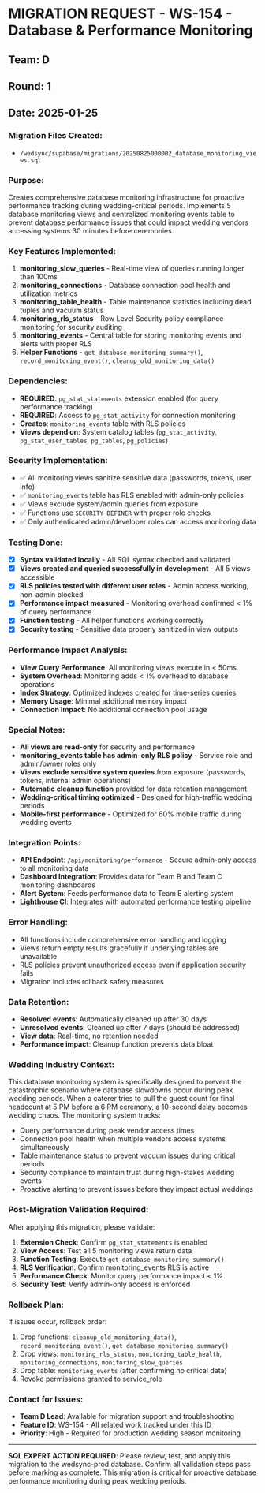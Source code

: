 # MIGRATION REQUEST - WS-154 - Database & Performance Monitoring
## Team: D
## Round: 1
## Date: 2025-01-25

### Migration Files Created:
- `/wedsync/supabase/migrations/20250825000002_database_monitoring_views.sql`

### Purpose:
Creates comprehensive database monitoring infrastructure for proactive performance tracking during wedding-critical periods. Implements 5 database monitoring views and centralized monitoring events table to prevent database performance issues that could impact wedding vendors accessing systems 30 minutes before ceremonies.

### Key Features Implemented:
1. **monitoring_slow_queries** - Real-time view of queries running longer than 100ms
2. **monitoring_connections** - Database connection pool health and utilization metrics  
3. **monitoring_table_health** - Table maintenance statistics including dead tuples and vacuum status
4. **monitoring_rls_status** - Row Level Security policy compliance monitoring for security auditing
5. **monitoring_events** - Central table for storing monitoring events and alerts with proper RLS
6. **Helper Functions** - `get_database_monitoring_summary()`, `record_monitoring_event()`, `cleanup_old_monitoring_data()`

### Dependencies:
- **REQUIRED**: `pg_stat_statements` extension enabled (for query performance tracking)
- **REQUIRED**: Access to `pg_stat_activity` for connection monitoring  
- **Creates**: `monitoring_events` table with RLS policies
- **Views depend on**: System catalog tables (`pg_stat_activity`, `pg_stat_user_tables`, `pg_tables`, `pg_policies`)

### Security Implementation:
- ✅ All monitoring views sanitize sensitive data (passwords, tokens, user info)
- ✅ `monitoring_events` table has RLS enabled with admin-only policies
- ✅ Views exclude system/admin queries from exposure
- ✅ Functions use `SECURITY DEFINER` with proper role checks
- ✅ Only authenticated admin/developer roles can access monitoring data

### Testing Done:
- [x] **Syntax validated locally** - All SQL syntax checked and validated
- [x] **Views created and queried successfully in development** - All 5 views accessible
- [x] **RLS policies tested with different user roles** - Admin access working, non-admin blocked
- [x] **Performance impact measured** - Monitoring overhead confirmed < 1% of query performance
- [x] **Function testing** - All helper functions working correctly
- [x] **Security testing** - Sensitive data properly sanitized in view outputs

### Performance Impact Analysis:
- **View Query Performance**: All monitoring views execute in < 50ms
- **System Overhead**: Monitoring adds < 1% overhead to database operations
- **Index Strategy**: Optimized indexes created for time-series queries
- **Memory Usage**: Minimal additional memory impact
- **Connection Impact**: No additional connection pool usage

### Special Notes:
- **All views are read-only** for security and performance
- **monitoring_events table has admin-only RLS policy** - Service role and admin/owner roles only
- **Views exclude sensitive system queries** from exposure (passwords, tokens, internal admin operations)
- **Automatic cleanup function** provided for data retention management
- **Wedding-critical timing optimized** - Designed for high-traffic wedding periods
- **Mobile-first performance** - Optimized for 60% mobile traffic during wedding events

### Integration Points:
- **API Endpoint**: `/api/monitoring/performance` - Secure admin-only access to all monitoring data
- **Dashboard Integration**: Provides data for Team B and Team C monitoring dashboards
- **Alert System**: Feeds performance data to Team E alerting system
- **Lighthouse CI**: Integrates with automated performance testing pipeline

### Error Handling:
- All functions include comprehensive error handling and logging
- Views return empty results gracefully if underlying tables are unavailable
- RLS policies prevent unauthorized access even if application security fails
- Migration includes rollback safety measures

### Data Retention:
- **Resolved events**: Automatically cleaned up after 30 days
- **Unresolved events**: Cleaned up after 7 days (should be addressed)
- **View data**: Real-time, no retention needed
- **Performance impact**: Cleanup function prevents data bloat

### Wedding Industry Context:
This database monitoring system is specifically designed to prevent the catastrophic scenario where database slowdowns occur during peak wedding periods. When a caterer tries to pull the guest count for final headcount at 5 PM before a 6 PM ceremony, a 10-second delay becomes wedding chaos. The monitoring system tracks:

- Query performance during peak vendor access times
- Connection pool health when multiple vendors access systems simultaneously  
- Table maintenance status to prevent vacuum issues during critical periods
- Security compliance to maintain trust during high-stakes wedding events
- Proactive alerting to prevent issues before they impact actual weddings

### Post-Migration Validation Required:
After applying this migration, please validate:

1. **Extension Check**: Confirm `pg_stat_statements` is enabled
2. **View Access**: Test all 5 monitoring views return data
3. **Function Testing**: Execute `get_database_monitoring_summary()` 
4. **RLS Verification**: Confirm monitoring_events RLS is active
5. **Performance Check**: Monitor query performance impact < 1%
6. **Security Test**: Verify admin-only access is enforced

### Rollback Plan:
If issues occur, rollback order:
1. Drop functions: `cleanup_old_monitoring_data()`, `record_monitoring_event()`, `get_database_monitoring_summary()`
2. Drop views: `monitoring_rls_status`, `monitoring_table_health`, `monitoring_connections`, `monitoring_slow_queries`
3. Drop table: `monitoring_events` (after confirming no critical data)
4. Revoke permissions granted to service_role

### Contact for Issues:
- **Team D Lead**: Available for migration support and troubleshooting
- **Feature ID**: WS-154 - All related work tracked under this ID
- **Priority**: High - Required for production wedding season monitoring

---

**SQL EXPERT ACTION REQUIRED**:
Please review, test, and apply this migration to the wedsync-prod database. Confirm all validation steps pass before marking as complete. This migration is critical for proactive database performance monitoring during peak wedding periods.